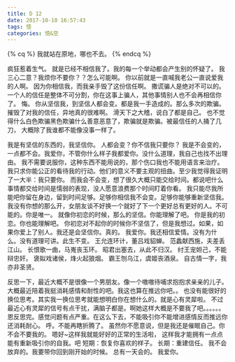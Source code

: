```yaml
---
title: D 12
date: 2017-10-10 16:57:43
tags: 悟
categories: 悟&空
---
```

{% cq %}
我就站在原地，哪也不去。
{% endcq %}
<!--more-->
疯狂惹着生气。
就是已经不相信我了。我的每一个举动都会产生别的怀疑了。
我三心二意？我烦你不要你？？怎么可能啊。
你以前就是一直喊我老公一直说爱我的人啊。
因为你相信我，而我亲手毁了这份信任啊。
撒谎骗人是绝对不可以的。一个人的信任是整体不可分割，你在这事上骗人，其他事情别人也不会再相信你了。
悔。
你从坚信我，到坚信人都会变。都是我一手造成的。那么多次的欺骗。
摧毁了对我的信任，异地真的很难啊。
滑天下之大稽，说白了都是自己。
也不觉得什么白色欺骗黑色欺骗什么善意恶意了，欺骗就是欺骗。被最信任的人捅了几刀，
大概除了我谁都不能像没事一样了。

我是有坚信的东西的，我坚信你。
人都会变？你不信我只要你？
我是不会变的，一点都不会。我爱你，不管你什么样子我都爱你。没什么道理，我自己也找不出理由。
我不需要说服你，这种东西不能用说的，那个伤口我也不能用语言来治疗。
我只求你能公正的看待我的行动。他们的意义不要主观的扭曲。至少我觉得我证明了一大半：我只要你。
而我会不会变，想了很久大概只能交给时间。都说吧什么事情都交给时间是懦弱的表现，没人愿意浪费那个时间盯着你看。
我只能尽我所能吧你留在身边，留到时间足够。足够你相信我不会变。足够你能够重新坚信我。
我没有你想的那么开，女朋友谈不好换一个就好了下一个更好总有更好的人。不可能的。你是唯一。
就像你初恋的时候，那么的坚信。你能理解了吧。
你是我的初恋。你也能理解吧。
你初恋对不起你的时候你不坚信了，但是我想过。如果，如果你爱上了别人。我还是会坚信你。真的。
我爱你。我还相信爱情。没有为什么。没有道理可讲。此生不变。
王允连环计，董吕戏貂蝉。
范蠡献西施，夫差丢江山。
长恨歌一曲，马嵬丧玉环。
昭君出塞去，从此不归汉。
纣王宠妲己，不能辩忠奸。
褒姒戏诸侯，烽火起狼烟。
霸王刎乌江，虞姬丧酒泉。
自古情一字，我亦非圣贤。


反思一下，最近大概不是很像一个男朋友。像一个嗷嗷待哺求抱抱求亲亲的儿子。
大概最近陪着我挺消耗感情和耐性的吧。我这也算在推远你吧。。
也没有能很好的换位思考。其实我一换位思考就能想明白你在想什么的。就是心有灵犀啦。
不过最近心有灵犀的信号有点干扰，满脑子都是。啊她这样大概是不要我了吧。。。。。。
恩反思完。感觉问题有点严重。在这么下去，不能吸引你不能增进感情反而推远你还消耗耐心。
呼。不能再瞎折腾了。
虽然你不愿意说，但是我还是催眠自己。你不会不要我的。
嗯好~这样我就能好好的正常的生活啦，
这样我才能拥有一点点能有重新吸引你的自我。吧
短期：恢复你喜欢的样子。
长期：重建信任。
我不会放弃的。我要带你回到刚开始的时候。
总有一天会的。
我爱你。

